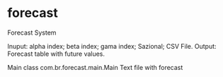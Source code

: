 # forecast
Forecast System

Inuput:
	alpha index;
	beta index;
	gama index;
	Sazional;
	CSV File.
Output:
	Forecast table with future values.


Main class
	com.br.forecast.main.Main
	Text file with forecast
